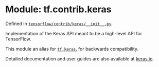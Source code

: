 <div itemscope itemtype="http://developers.google.com/ReferenceObject">
<meta itemprop="name" content="tf.contrib.keras" />
<meta itemprop="path" content="Stable" />
</div>

# Module: tf.contrib.keras



Defined in [`tensorflow/contrib/keras/__init__.py`](https://www.tensorflow.org/code/tensorflow/contrib/keras/__init__.py).

Implementation of the Keras API meant to be a high-level API for TensorFlow.

This module an alias for <a href="../../tf/keras.md"><code>tf.keras</code></a>, for backwards compatibility.

Detailed documentation and user guides are also available at
[keras.io](https://keras.io).

